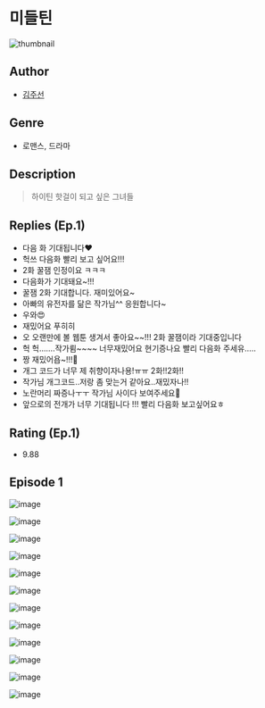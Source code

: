 # 미들틴
![thumbnail](https://image-comic.pstatic.net/user_contents_data/challenge_comic/2023/05/23/156670/upload_3546365050756544304_480x623.jpeg)

## Author
- [김주선](https://comic.naver.com/artistTitle?id=156670)

## Genre
- 로맨스, 드라마

## Description
> 하이틴 핫걸이 되고 싶은 그녀들

## Replies (Ep.1)
- 다음 화 기대됩니다❤️
- 헉쓰 다음화 빨리 보고 싶어요!!!
- 2화 꿀잼 인정이요 ㅋㅋㅋ
- 다음화가 기대돼요~!!!
- 꿀잼 2화 기대합니다. 재미있어요~
- 아빠의 유전자를 닮은 작가님^^ 응원합니다~
- 우와😍
- 재밌어요 푸히히
- 오 오랜만에 볼 웹툰 생겨서 좋아요~~!!! 2화 꿀잼이라 기대중입니다
- 헉 헉…….작가륌~~~~ 너무재밌어요 현기증나요 빨리 다음화 주세유…..
- 짱 재밌어욥~!!!🤣
- 개그 코드가 너무 제 취향이자나용!ㅠㅠ 2화!!2화!!
- 작가님 개그코드..저랑 좀 맞는거 같아요..재밌자나!!
- 노란머리 짜증나ㅜㅜ 작가님 사이다 보여주세요🙏
- 앞으로의 전개가 너무 기대됩니다 !!! 빨리 다음화 보고싶어요ㅎ

## Rating (Ep.1)
- 9.88

## Episode 1
![image](https://image-comic.pstatic.net/user_contents_data/challenge_comic/2023/05/23/156670/upload_7219605980556898402.jpeg)

![image](https://image-comic.pstatic.net/user_contents_data/challenge_comic/2023/05/23/156670/upload_3690760807554048310.jpeg)

![image](https://image-comic.pstatic.net/user_contents_data/challenge_comic/2023/05/23/156670/upload_3703194990460363570.jpeg)

![image](https://image-comic.pstatic.net/user_contents_data/challenge_comic/2023/05/23/156670/upload_3833235519989692465.jpeg)

![image](https://image-comic.pstatic.net/user_contents_data/challenge_comic/2023/05/23/156670/upload_3474861799527178804.jpeg)

![image](https://image-comic.pstatic.net/user_contents_data/challenge_comic/2023/05/23/156670/upload_3906935779329795425.jpeg)

![image](https://image-comic.pstatic.net/user_contents_data/challenge_comic/2023/05/23/156670/upload_7293358831838913893.jpeg)

![image](https://image-comic.pstatic.net/user_contents_data/challenge_comic/2023/05/23/156670/upload_7363775057587613752.jpeg)

![image](https://image-comic.pstatic.net/user_contents_data/challenge_comic/2023/05/23/156670/upload_7364845783619744305.jpeg)

![image](https://image-comic.pstatic.net/user_contents_data/challenge_comic/2023/05/23/156670/upload_3774404848212141105.jpeg)

![image](https://image-comic.pstatic.net/user_contents_data/challenge_comic/2023/05/23/156670/upload_3559305395572191281.jpeg)

![image](https://image-comic.pstatic.net/user_contents_data/challenge_comic/2023/05/23/156670/upload_3847542348040069989.jpeg)
